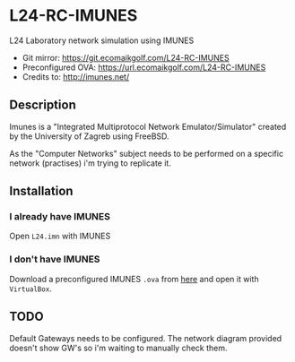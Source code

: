 # L24-RC-IMUNES
L24 Laboratory network simulation using IMUNES

* Git mirror: https://git.ecomaikgolf.com/L24-RC-IMUNES
* Preconfigured OVA: https://url.ecomaikgolf.com/L24-RC-IMUNES
* Credits to: http://imunes.net/

## Description
Imunes is a "Integrated Multiprotocol Network Emulator/Simulator" created by the University of Zagreb using FreeBSD.

As the "Computer Networks" subject needs to be performed on a specific network (practises) i'm trying to replicate it.

## Installation
### I already have IMUNES
Open `L24.imn` with IMUNES

### I don't have IMUNES
Download a preconfigured IMUNES `.ova` from [here](https://url.ecomaikgolf.com/L24-RC-IMUNES) and open it with `VirtualBox`.

## TODO
Default Gateways needs to be configured. The network diagram provided doesn't show GW's so i'm waiting to manually check them.
